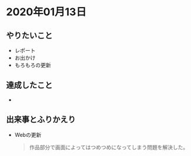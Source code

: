 # 2020年01月13日

## やりたいこと

- レポート
- お出かけ
- もろもろの更新

## 達成したこと

- 

## 出来事とふりかえり

- Webの更新
  > 作品部分で画面によってはつめつめになってしまう問題を解決した。  
